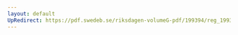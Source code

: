 ```yaml
---
layout: default
UpRedirect: https://pdf.swedeb.se/riksdagen-volumeG-pdf/199394/reg_199394/reg_199394_0138.pdf
---
```

